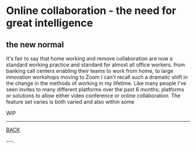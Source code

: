 # Online collaboration - the need for great intelligence

## the new normal
It's fair to say that home working and remove collaboration are now a standard working practice and standard for almost all office workers.    from banking call centers enabling their teams to work from home, to large innovation workshops moving to Zoom I can't recall such a dramatic shift in the change in the methods of working in my lifetime.   Like many people I've seen invites to many different platforms over the past 6 months; platforms or solutions to allow either video conference or online collaboration.   The feature set varies is both varied and also within some 



WIP

---

[BACK](../README.md)

---.